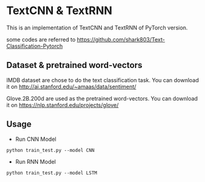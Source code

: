 # TextCNN & TextRNN

This is an implementation of  TextCNN and TextRNN of PyTorch version.   

some codes are referred to https://github.com/shark803/Text-Classification-Pytorch

## Dataset & pretrained word-vectors

IMDB dataset are chose to do the text classification task.  You can download it on http://ai.stanford.edu/~amaas/data/sentiment/   

Glove.2B.200d are used as the pretrained word-vectors. You can download it on https://nlp.stanford.edu/projects/glove/

## Usage

- Run CNN Model

```
python train_test.py --model CNN
```

- Run RNN Model

```
python train_test.py --model LSTM
```


